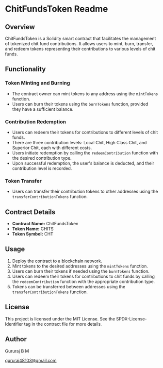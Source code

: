 # ChitFundsToken Readme

## Overview
ChitFundsToken is a Solidity smart contract that facilitates the management of tokenized chit fund contributions. It allows users to mint, burn, transfer, and redeem tokens representing their contributions to various levels of chit funds.

## Functionality
### Token Minting and Burning
- The contract owner can mint tokens to any address using the `mintTokens` function.
- Users can burn their tokens using the `burnTokens` function, provided they have a sufficient balance.

### Contribution Redemption
- Users can redeem their tokens for contributions to different levels of chit funds.
- There are three contribution levels: Local Chit, High Class Chit, and Superior Chit, each with different costs.
- Users initiate redemption by calling the `redeemContribution` function with the desired contribution type.
- Upon successful redemption, the user's balance is deducted, and their contribution level is recorded.

### Token Transfer
- Users can transfer their contribution tokens to other addresses using the `transferContributionTokens` function.

## Contract Details
- **Contract Name:** ChitFundsToken
- **Token Name:** CHITS
- **Token Symbol:** CHT

## Usage
1. Deploy the contract to a blockchain network.
2. Mint tokens to the desired addresses using the `mintTokens` function.
3. Users can burn their tokens if needed using the `burnTokens` function.
4. Users can redeem their tokens for contributions to chit funds by calling the `redeemContribution` function with the appropriate contribution type.
5. Tokens can be transferred between addresses using the `transferContributionTokens` function.

## License
This project is licensed under the MIT License. See the SPDX-License-Identifier tag in the contract file for more details.

## Author

Gururaj B M 

gururaj48103@gmail.com
